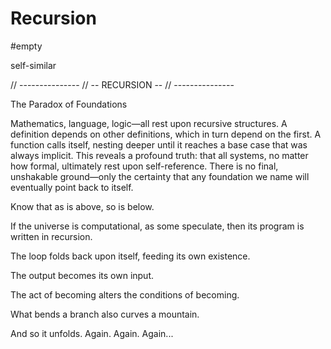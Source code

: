 # Recursion

#empty

self-similar

// ---------------
// -- RECURSION --
// ---------------

The Paradox of Foundations

Mathematics, language, logic—all rest upon recursive structures. A definition depends on other definitions, which in turn depend on the first. A function calls itself, nesting deeper until it reaches a base case that was always implicit. This reveals a profound truth: that all systems, no matter how formal, ultimately rest upon self-reference. There is no final, unshakable ground—only the certainty that any foundation we name will eventually point back to itself.

Know that as is above, so is below.

If the universe is computational, as some speculate, then its program is written in recursion.

The loop folds back upon itself, feeding its own existence.

The output becomes its own input.

The act of becoming alters the conditions of becoming.

What bends a branch also curves a mountain.

And so it unfolds. Again. Again. Again...
